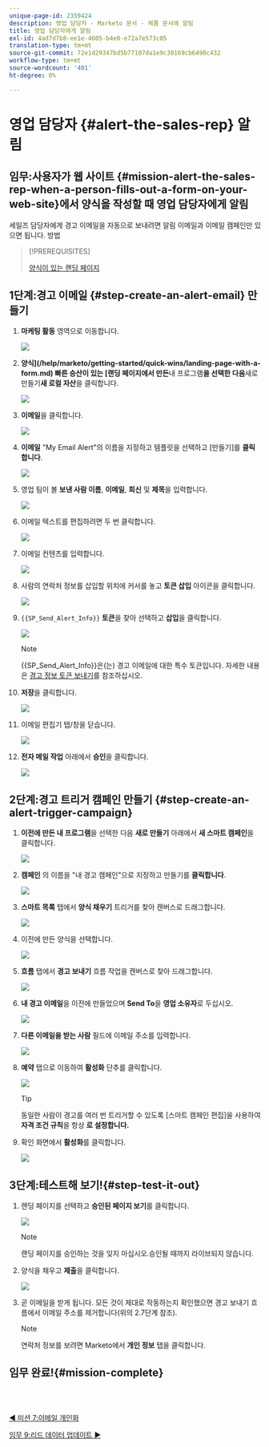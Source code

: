 ```yaml
---
unique-page-id: 2359424
description: 영업 담당자 - Marketo 문서 - 제품 문서에 알림
title: 영업 담당자에게 알림
exl-id: 4ad7d7b8-ee1e-4605-b4e0-e72a7e573c05
translation-type: tm+mt
source-git-commit: 72e1d29347bd5b77107da1e9c30169cb6490c432
workflow-type: tm+mt
source-wordcount: '401'
ht-degree: 0%

---
```


# 영업 담당자 {#alert-the-sales-rep} 알림

## 임무:사용자가 웹 사이트 {#mission-alert-the-sales-rep-when-a-person-fills-out-a-form-on-your-web-site}에서 양식을 작성할 때 영업 담당자에게 알림

세일즈 담당자에게 경고 이메일을 자동으로 보내려면 알림 이메일과 이메일 캠페인만 있으면 됩니다. 방법

>[!PREREQUISITES]
>
>[양식이 있는 랜딩 페이지](/help/marketo/getting-started/quick-wins/landing-page-with-a-form.md)

## 1단계:경고 이메일 {#step-create-an-alert-email} 만들기

1. **마케팅 활동** 영역으로 이동합니다.

   ![](assets/one-5.png)

1. **양식](/help/marketo/getting-started/quick-wins/landing-page-with-a-form.md) 빠른 승산이 있는 [랜딩 페이지에서 만든**&#x200B;내 프로그램&#x200B;**을 선택한 다음**&#x200B;새로 만들기&#x200B;**새 로컬 자산**&#x200B;을 클릭합니다.

   ![](assets/two-6.png)

1. **이메일**&#x200B;을 클릭합니다.

   ![](assets/three-5.png)

1. **이메일** &quot;My Email Alert&quot;의 이름을 지정하고 템플릿을 선택하고 [만들기]를  **클릭합니다**.

   ![](assets/four-4.png)

1. 영업 팀이 볼 **보낸 사람 이름**, **이메일**, **회신** 및 **제목**&#x200B;을 입력합니다.

   ![](assets/five-5.png)

1. 이메일 텍스트를 편집하려면 두 번 클릭합니다.

   ![](assets/six-5.png)

1. 이메일 컨텐츠를 입력합니다.

   ![](assets/seven-6.png)

1. 사람의 연락처 정보를 삽입할 위치에 커서를 놓고 **토큰 삽입** 아이콘을 클릭합니다.

   ![](assets/eight-4.png)

1. `{{SP_Send_Alert_Info}}` **토큰**&#x200B;을 찾아 선택하고 **삽입**&#x200B;을 클릭합니다.

   ![](assets/image2014-9-24-13-3a10-3a0.png)

   >[!NOTE]
   >
   >{{SP_Send_Alert_Info}}은(는) 경고 이메일에 대한 특수 토큰입니다. 자세한 내용은 [경고 정보 토큰 보내기](/help/marketo/product-docs/email-marketing/general/using-tokens/use-the-send-alert-info-token.md)를 참조하십시오.

1. **저장**&#x200B;을 클릭합니다.

   ![](assets/ten-5.png)

1. 이메일 편집기 탭/창을 닫습니다.

   ![](assets/eleven-5.png)

1. **전자 메일 작업** 아래에서 **승인**&#x200B;을 클릭합니다.

   ![](assets/twelve-4.png)

## 2단계:경고 트리거 캠페인 만들기 {#step-create-an-alert-trigger-campaign}

1. **이전에 만든 내 프로그램**&#x200B;을 선택한 다음 **새로 만들기** 아래에서 **새 스마트 캠페인**&#x200B;을 클릭합니다.

   ![](assets/image2014-9-24-13-3a14-3a17.png)

1. **캠페인** 의 이름을 &quot;내 경고 캠페인&quot;으로 지정하고 만들기를  **클릭합니다**.

   ![](assets/image2014-9-24-13-3a14-3a28.png)

1. **스마트 목록** 탭에서 **양식 채우기** 트리거를 찾아 캔버스로 드래그합니다.

   ![](assets/image2014-9-24-13-3a14-3a43.png)

1. 이전에 만든 양식을 선택합니다.

   ![](assets/image2014-9-24-13-3a14-3a58.png)

1. **흐름** 탭에서 **경고 보내기** 흐름 작업을 캔버스로 찾아 드래그합니다.

   ![](assets/image2014-9-24-13-3a15-3a10.png)

1. **내 경고 이메일**&#x200B;을 이전에 만들었으며 **Send To**&#x200B;을 **영업 소유자**&#x200B;로 두십시오.

   ![](assets/eighteen-1.png)

1. **다른 이메일을 받는 사람** 필드에 이메일 주소를 입력합니다.

   ![](assets/nineteen-2.png)

1. **예약** 탭으로 이동하여 **활성화** 단추를 클릭합니다.

   ![](assets/twenty-2.png)

   >[!TIP]
   >
   >동일한 사람이 경고를 여러 번 트리거할 수 있도록 [스마트 캠페인 편집]을 사용하여 **자격 조건 규칙**&#x200B;을 항상 **로 설정합니다.**

1. 확인 화면에서 **활성화**&#x200B;를 클릭합니다.

   ![](assets/twenty-one-1.png)

## 3단계:테스트해 보기!{#step-test-it-out}

1. 랜딩 페이지를 선택하고 **승인된 페이지 보기**&#x200B;를 클릭합니다.

   ![](assets/image2014-9-24-13-3a17-3a8.png)

   >[!NOTE]
   >
   >랜딩 페이지를 승인하는 것을 잊지 마십시오.승인될 때까지 라이브되지 않습니다.

1. 양식을 채우고 **제출**&#x200B;을 클릭합니다.

   ![](assets/image2014-9-24-13-3a17-3a41.png)

1. 곧 이메일을 받게 됩니다. 모든 것이 제대로 작동하는지 확인했으면 경고 보내기 흐름에서 이메일 주소를 제거합니다(위의 2.7단계 참조).

   >[!NOTE]
   >
   >연락처 정보를 보려면 Marketo에서 **개인 정보** 탭을 클릭합니다.

## 임무 완료!{#mission-complete}

<br> 

[◄ 미션 7:이메일 개인화](personalize-an-email.md)

[임무 9:리드 데이터 업데이트 ►](update-person-data.md)
